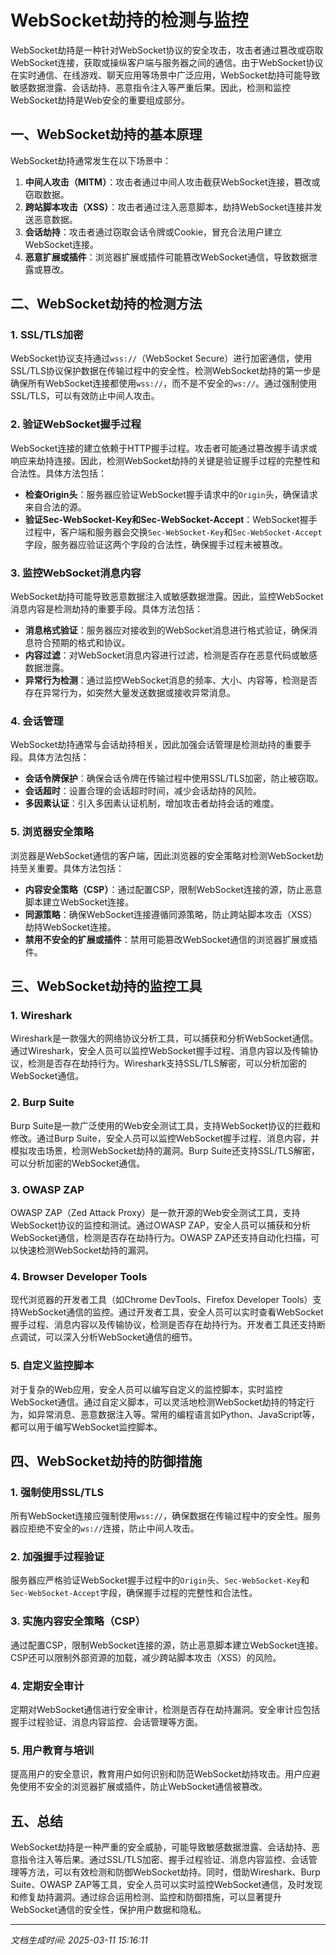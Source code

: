 # WebSocket劫持的检测与监控

WebSocket劫持是一种针对WebSocket协议的安全攻击，攻击者通过篡改或窃取WebSocket连接，获取或操纵客户端与服务器之间的通信。由于WebSocket协议在实时通信、在线游戏、聊天应用等场景中广泛应用，WebSocket劫持可能导致敏感数据泄露、会话劫持、恶意指令注入等严重后果。因此，检测和监控WebSocket劫持是Web安全的重要组成部分。

## 一、WebSocket劫持的基本原理

WebSocket劫持通常发生在以下场景中：

1. **中间人攻击（MITM）**：攻击者通过中间人攻击截获WebSocket连接，篡改或窃取数据。
2. **跨站脚本攻击（XSS）**：攻击者通过注入恶意脚本，劫持WebSocket连接并发送恶意数据。
3. **会话劫持**：攻击者通过窃取会话令牌或Cookie，冒充合法用户建立WebSocket连接。
4. **恶意扩展或插件**：浏览器扩展或插件可能篡改WebSocket通信，导致数据泄露或篡改。

## 二、WebSocket劫持的检测方法

### 1. **SSL/TLS加密**

WebSocket协议支持通过`wss://`（WebSocket Secure）进行加密通信，使用SSL/TLS协议保护数据在传输过程中的安全性。检测WebSocket劫持的第一步是确保所有WebSocket连接都使用`wss://`，而不是不安全的`ws://`。通过强制使用SSL/TLS，可以有效防止中间人攻击。

### 2. **验证WebSocket握手过程**

WebSocket连接的建立依赖于HTTP握手过程。攻击者可能通过篡改握手请求或响应来劫持连接。因此，检测WebSocket劫持的关键是验证握手过程的完整性和合法性。具体方法包括：

- **检查Origin头**：服务器应验证WebSocket握手请求中的`Origin`头，确保请求来自合法的源。
- **验证Sec-WebSocket-Key和Sec-WebSocket-Accept**：WebSocket握手过程中，客户端和服务器会交换`Sec-WebSocket-Key`和`Sec-WebSocket-Accept`字段，服务器应验证这两个字段的合法性，确保握手过程未被篡改。

### 3. **监控WebSocket消息内容**

WebSocket劫持可能导致恶意数据注入或敏感数据泄露。因此，监控WebSocket消息内容是检测劫持的重要手段。具体方法包括：

- **消息格式验证**：服务器应对接收到的WebSocket消息进行格式验证，确保消息符合预期的格式和协议。
- **内容过滤**：对WebSocket消息内容进行过滤，检测是否存在恶意代码或敏感数据泄露。
- **异常行为检测**：通过监控WebSocket消息的频率、大小、内容等，检测是否存在异常行为，如突然大量发送数据或接收异常消息。

### 4. **会话管理**

WebSocket劫持通常与会话劫持相关，因此加强会话管理是检测劫持的重要手段。具体方法包括：

- **会话令牌保护**：确保会话令牌在传输过程中使用SSL/TLS加密，防止被窃取。
- **会话超时**：设置合理的会话超时时间，减少会话劫持的风险。
- **多因素认证**：引入多因素认证机制，增加攻击者劫持会话的难度。

### 5. **浏览器安全策略**

浏览器是WebSocket通信的客户端，因此浏览器的安全策略对检测WebSocket劫持至关重要。具体方法包括：

- **内容安全策略（CSP）**：通过配置CSP，限制WebSocket连接的源，防止恶意脚本建立WebSocket连接。
- **同源策略**：确保WebSocket连接遵循同源策略，防止跨站脚本攻击（XSS）劫持WebSocket连接。
- **禁用不安全的扩展或插件**：禁用可能篡改WebSocket通信的浏览器扩展或插件。

## 三、WebSocket劫持的监控工具

### 1. **Wireshark**

Wireshark是一款强大的网络协议分析工具，可以捕获和分析WebSocket通信。通过Wireshark，安全人员可以监控WebSocket握手过程、消息内容以及传输协议，检测是否存在劫持行为。Wireshark支持SSL/TLS解密，可以分析加密的WebSocket通信。

### 2. **Burp Suite**

Burp Suite是一款广泛使用的Web安全测试工具，支持WebSocket协议的拦截和修改。通过Burp Suite，安全人员可以监控WebSocket握手过程、消息内容，并模拟攻击场景，检测WebSocket劫持的漏洞。Burp Suite还支持SSL/TLS解密，可以分析加密的WebSocket通信。

### 3. **OWASP ZAP**

OWASP ZAP（Zed Attack Proxy）是一款开源的Web安全测试工具，支持WebSocket协议的监控和测试。通过OWASP ZAP，安全人员可以捕获和分析WebSocket通信，检测是否存在劫持行为。OWASP ZAP还支持自动化扫描，可以快速检测WebSocket劫持的漏洞。

### 4. **Browser Developer Tools**

现代浏览器的开发者工具（如Chrome DevTools、Firefox Developer Tools）支持WebSocket通信的监控。通过开发者工具，安全人员可以实时查看WebSocket握手过程、消息内容以及传输协议，检测是否存在劫持行为。开发者工具还支持断点调试，可以深入分析WebSocket通信的细节。

### 5. **自定义监控脚本**

对于复杂的Web应用，安全人员可以编写自定义的监控脚本，实时监控WebSocket通信。通过自定义脚本，可以灵活地检测WebSocket劫持的特定行为，如异常消息、恶意数据注入等。常用的编程语言如Python、JavaScript等，都可以用于编写WebSocket监控脚本。

## 四、WebSocket劫持的防御措施

### 1. **强制使用SSL/TLS**

所有WebSocket连接应强制使用`wss://`，确保数据在传输过程中的安全性。服务器应拒绝不安全的`ws://`连接，防止中间人攻击。

### 2. **加强握手过程验证**

服务器应严格验证WebSocket握手过程中的`Origin`头、`Sec-WebSocket-Key`和`Sec-WebSocket-Accept`字段，确保握手过程的完整性和合法性。

### 3. **实施内容安全策略（CSP）**

通过配置CSP，限制WebSocket连接的源，防止恶意脚本建立WebSocket连接。CSP还可以限制外部资源的加载，减少跨站脚本攻击（XSS）的风险。

### 4. **定期安全审计**

定期对WebSocket通信进行安全审计，检测是否存在劫持漏洞。安全审计应包括握手过程验证、消息内容监控、会话管理等方面。

### 5. **用户教育与培训**

提高用户的安全意识，教育用户如何识别和防范WebSocket劫持攻击。用户应避免使用不安全的浏览器扩展或插件，防止WebSocket通信被篡改。

## 五、总结

WebSocket劫持是一种严重的安全威胁，可能导致敏感数据泄露、会话劫持、恶意指令注入等后果。通过SSL/TLS加密、握手过程验证、消息内容监控、会话管理等方法，可以有效检测和防御WebSocket劫持。同时，借助Wireshark、Burp Suite、OWASP ZAP等工具，安全人员可以实时监控WebSocket通信，及时发现和修复劫持漏洞。通过综合运用检测、监控和防御措施，可以显著提升WebSocket通信的安全性，保护用户数据和隐私。

---

*文档生成时间: 2025-03-11 15:16:11*






















